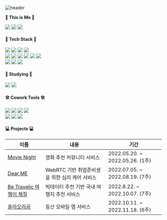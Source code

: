 
  ![header](https://capsule-render.vercel.app/api?type=waving&color=gradient&height=240&section=header&text=SooYoung&fontSize=70&fontAlignY=50&animation=twinkling)
  
**🌊 This is Me 🌊**
<div>
    <a href="https://jsyportfolio.notion.site/f7ea0b17338f4cd3a17d52e0736c7f28"><img src="https://img.shields.io/badge/-Portfolio-000000?style=for-the-badge&logo=Notion&logoColor=white"/></a>
    <a href="mailto:dearsyjang@gmail.com"><img src="https://img.shields.io/badge/Gmail-d14836?style=for-the-badge&logo=Gmail&logoColor=white&link=mailto:dearsyjang@gmail.com.com""/></a>
    <a href="mailto:dearsyjang@naver.com"><img src="https://img.shields.io/badge/Naver-03C75A?style=for-the-badge&logo=Naver&logoColor=white&link=mailto:dearsyjang@naver.com"/></a>
</div>
  
  <h4> 🌳 Tech Stack 🌳 </h4>
    <div>
      <img src="https://img.shields.io/badge/HTML-E34F26?style=for-the-badge&logo=HTML5&logoColor=white"/>
      <img src="https://img.shields.io/badge/CSS3-F68212?style=for-the-badge&logo=CSS3&logoColor=white"/>  
      <img src="https://img.shields.io/badge/JavaScript-F7DF1E?style=for-the-badge&logo=JavaScript&logoColor=white"/>
      <img src="https://img.shields.io/badge/TypeScript-3178C6?style=for-the-badge&logo=typescript&logoColor=white"/>
    </div>
    <div>
      <img src="https://img.shields.io/badge/Vue.js-4FC08D?style=for-the-badge&logo=Vue.js&logoColor=white" />
      <img src="https://img.shields.io/badge/React-61DAFB?style=for-the-badge&logo=React&logoColor=white"/>
      <img src="https://img.shields.io/badge/React Native-61DAFB?style=for-the-badge&logo=react&logoColor=white"></a>
      <img src="https://img.shields.io/badge/Redux-764ABC?style=for-the-badge&logo=Redux&logoColor=white"/>
      <img src="https://img.shields.io/badge/Bootstrap-7952B3?style=for-the-badge&logo=Bootstrap&logoColor=white"/>
      <img src="https://img.shields.io/badge/Tailwind CSS-06B6D4?style=for-the-badge&logo=Tailwind CSS&logoColor=white"/>
    </div>
    <div>
      <img src="https://img.shields.io/badge/Python-3776AB?style=for-the-badge&logo=python&logoColor=white" />
      <img src="https://img.shields.io/badge/Django-092E20?style=for-the-badge&logo=Django&logoColor=white" />
      <img src="https://img.shields.io/badge/MySQL-4479A1?style=for-the-badge&logo=MySQL&logoColor=white"/>
    </div>
  
  <h4> 🌱 Studying 🌱 </h4>
        <!--<img src="https://img.shields.io/badge/jquery-0769AD?style=flat-square&logo=jQuery&logoColor=white"/>
        <img src="https://img.shields.io/badge/Node.js-339933?style=flat-square&logo=Node.js&logoColor=white" />
        <img src="https://img.shields.io/badge/SCSS-CC6699?style=flat-square&logo=Sass&logoColor=white"/>
        <img src="https://img.shields.io/badge/Kubernetes-326CE5?style=flat-square&logo=Kubernetes&logoColor=white" />
        <img src="https://img.shields.io/badge/AWS-232F3E?style=flat-square&logo=AWS&logoColor=white" />
        <img src="https://img.shields.io/badge/Docker-2496ED?style=flat-square&logo=Docker&logoColor=white" /> -->
      <div>
        <img src="https://img.shields.io/badge/java-007396?style=for-the-badge&logo=java&logoColor=white"/>
        <img src="https://img.shields.io/badge/Spring Boot-6DB33F?style=for-the-badge&logo=Spring Boot&logoColor=white"/>
      </div>
            
  <h4> 🛠️ Cowork Tools 🛠️ </h4>
    <div>
      <img src="https://img.shields.io/badge/Git-F05032?style=for-the-badge&logo=Git&logoColor=white" />
      <img src="https://img.shields.io/badge/GitHub-181717?style=for-the-badge&logo=GitHub&logoColor=white"/>
      <img src="https://img.shields.io/badge/GitLab-FC6D26?style=for-the-badge&logo=GitLab&logoColor=white"/>
      <img src="https://img.shields.io/badge/JiraSoftware-0052CC?style=for-the-badge&logo=JiraSoftware&logoColor=white"/>
    </div>
    <div>
      <img src="https://img.shields.io/badge/Figma-F24E1E?style=for-the-badge&logo=Figma&logoColor=white"/>
      <img src="https://img.shields.io/badge/Postman-FF6C37?style=for-the-badge&logo=Postman&logoColor=white"/>
      <img src="https://img.shields.io/badge/Mattermost-0058CC?style=for-the-badge&logo=Mattermost&logoColor=white"/>     
    </div>
 
  #### 💻 Projects 💻
  | 이름                                            | 내용                          | 기간                          |
  | ----------------------------------------------- | ----------------------------- | ----------------------------- |
  | [Movie Night](https://github.com/dearsyjang/MovieNight) | 영화 추천 커뮤니티 서비스 | 2022.05.20. ~ 2022.05.26. (1주) |
  | [Dear ME](https://github.com/dearsyjang/DearMe) | WebRTC 기반 취업준비생을 위한 심리 케어 서비스 | 2022.07.05. ~ 2022.08.19. (7주) |
  | [Be Travelic 여행이 체질](https://github.com/dearsyjang/BeTravelic) | 빅데이터 추천 기반 국내 여행지 추천 서비스 | 2022.8.22. ~ 2022.10.07. (7주)  |
  | [올라오라곰](https://github.com/dearsyjang/ClimbingBear) | 등산 모바일 앱 서비스 | 2022.10.11. ~ 2022.11.18. (6주) |
      
  <div>
  <src="https://github-readme-stats.vercel.app/api?username=dearsyjang&show_icons=true&theme=swift" /></a>
  <src="https://github-readme-stats.vercel.app/api/top-langs/?username=dearsyjang&layout=compact&theme=swift" /></a>
  </div>
